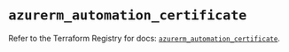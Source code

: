 # `azurerm_automation_certificate`

Refer to the Terraform Registry for docs: [`azurerm_automation_certificate`](https://registry.terraform.io/providers/hashicorp/azurerm/4.13.0/docs/resources/automation_certificate).
